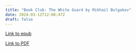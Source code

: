```yaml
---
title: "Book Club: The White Guard by Mikhail Bulgakov"
date: 2024-03-12T12:08:47Z
draft: false
---
```


[Link to epub](/books/the_white_guard.epub)

[Link to PDF](/books/the_white_guard.pdf)

